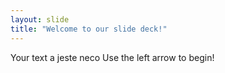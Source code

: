 ```yaml
---
layout: slide
title: "Welcome to our slide deck!"
---
```

Your text a jeste neco
Use the left arrow to begin!
